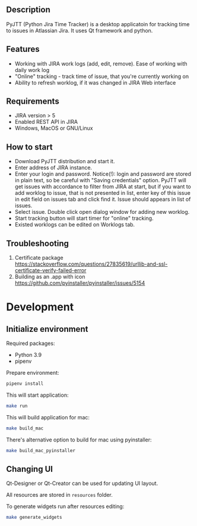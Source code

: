 ## Description

PyJTT (Python Jira Time Tracker) is a desktop applicatoin for tracking time to issues in Atlassian Jira. It uses Qt framework and python.

## Features
* Working with JIRA work logs (add, edit, remove). Ease of working with daily work log
* "Online" tracking - track time of issue, that you're currently working on
* Ability to refresh worklog, if it was changed in JIRA Web interface

## Requirements
* JIRA version > 5
* Enabled REST API in JIRA
* Windows, MacOS or GNU/Linux

## How to start
- Download PyJTT distribution and start it.
- Enter address of JIRA instance.
- Enter your login and password.
Notice(!): login and password are stored in plain text, so be careful with "Saving credentials" option.
PyJTT will get issues with accordance to filter from JIRA at start, but if you want to add worklog to issue, that is not presented in list, enter key of this issue in edit field on issues tab and click find it. Issue should appears in list of issues.
- Select issue. Double click open dialog window for adding new worklog.
- Start tracking button will start timer for "online" tracking.
- Existed worklogs can be edited on Worklogs tab.

## Troubleshooting
1) Certificate package
https://stackoverflow.com/questions/27835619/urllib-and-ssl-certificate-verify-failed-error
2) Building as an .app with icon
https://github.com/pyinstaller/pyinstaller/issues/5154


# Development

## Initialize environment

Required packages:

* Python 3.9
* pipenv

Prepare environment:

```bash
pipenv install
```

This will start application:

```bash
make run
```

This will build application for mac:

```bash
make build_mac
```

There's alternative option to build for mac using pyinstaller:

```bash
make build_mac_pyinstaller
```


## Changing UI

Qt-Designer or Qt-Creator can be used for updating UI layout.

All resources are stored in `resources` folder.

To generate widgets run after resources editing:

```bash
make generate_widgets
```


